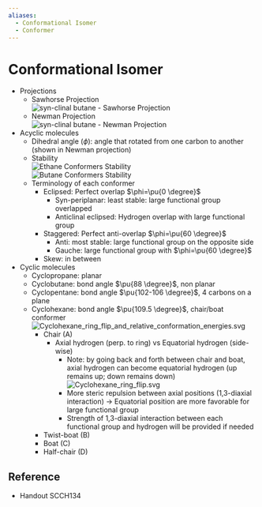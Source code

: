 ```yaml
---
aliases:
  - Conformational Isomer
  - Conformer
---
```


# Conformational Isomer

- Projections
	- Sawhorse Projection  
	  ![syn-clinal butane - Sawhorse Projection](https://upload.wikimedia.org/wikipedia/commons/f/f6/Sawhorse_projection_butane_-sc.svg)
	- Newman Projection  
	  ![syn-clinal butane - Newman Projection](https://upload.wikimedia.org/wikipedia/commons/1/11/Newman_projection_butane_-sc.svg)
- Acyclic molecules
	- Dihedral angle ($\phi$): angle that rotated from one carbon to another (shown in Newman projection)
	- Stability  
	  ![Ethane Conformers Stability](https://upload.wikimedia.org/wikipedia/commons/8/8a/Ethane_conformations_and_relative_energies.svg)  
	  ![Butane Conformers Stability](https://upload.wikimedia.org/wikipedia/commons/2/22/Butane_conformations_and_relative_energies.svg)
	- Terminology of each conformer
		- Eclipsed: Perfect overlap $\phi=\pu{0 \degree}$
			- Syn-periplanar: least stable: large functional group overlapped
			- Anticlinal eclipsed: Hydrogen overlap with large functional group
		- Staggered: Perfect anti-overlap $\phi=\pu{60 \degree}$
			- Anti: most stable: large functional group on the opposite side
			- Gauche: large functional group with $\phi=\pu{60 \degree}$
		- Skew: in between
- Cyclic molecules
	- Cyclopropane: planar
	- Cyclobutane: bond angle $\pu{88 \degree}$, non planar
	- Cyclopentane: bond angle $\pu{102-106 \degree}$, 4 carbons on a plane
	- Cyclohexane: bond angle $\pu{109.5 \degree}$, chair/boat conformer  
	  ![Cyclohexane\_ring\_flip\_and\_relative\_conformation\_energies.svg](https://upload.wikimedia.org/wikipedia/commons/7/7a/Cyclohexane_ring_flip_and_relative_conformation_energies.svg)
		- Chair (A)
			- Axial hydrogen (perp. to ring) vs Equatorial hydrogen (side-wise)
				- Note: by going back and forth between chair and boat, axial hydrogen can become equatorial hydrogen (up remains up; down remains down)  
				  ![Cyclohexane\_ring\_flip.svg](https://upload.wikimedia.org/wikipedia/commons/5/59/Cyclohexane_ring_flip.svg)
				- More steric repulsion between axial positions (1,3-diaxial interaction) → Equatorial position are more favorable for large functional group
				- Strength of 1,3-diaxial interaction between each functional group and hydrogen will be provided if needed
		- Twist-boat (B)
		- Boat (C)
		- Half-chair (D)

## Reference

- Handout SCCH134
